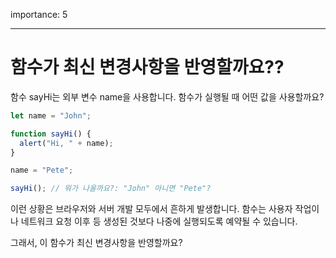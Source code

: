 importance: 5

---

# 함수가 최신 변경사항을 반영할까요??

함수 sayHi는 외부 변수 name을 사용합니다. 함수가 실행될 때 어떤 값을 사용할까요?

```js
let name = "John";

function sayHi() {
  alert("Hi, " + name);
}

name = "Pete";

sayHi(); // 뭐가 나올까요?: "John" 아니면 "Pete"?
```

이런 상황은 브라우저와 서버 개발 모두에서 흔하게 발생합니다. 함수는 사용자 작업이나 네트워크 요청 이후 등 생성된 것보다 나중에 실행되도록 예약될 수 있습니다.

그래서, 이 함수가 최신 변경사항을 반영할까요?

